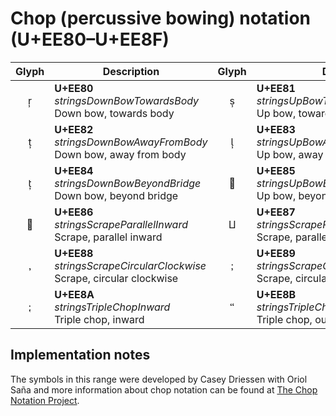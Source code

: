 Chop (percussive bowing) notation (U+EE80–U+EE8F)
=================================================

| **Glyph** | **Description** | **Glyph** | **Description**
| :-------: | --------------- | :-------: | ---------------
|<span class="bravura_large">&#xee80;</span> | **U+EE80**<br/>*stringsDownBowTowardsBody*<br/>Down bow, towards body | <span class="bravura_large">&#xee81;</span> | **U+EE81**<br/>*stringsUpBowTowardsBody*<br/>Up bow, towards body
|<span class="bravura_large">&#xee82;</span> | **U+EE82**<br/>*stringsDownBowAwayFromBody*<br/>Down bow, away from body | <span class="bravura_large">&#xee83;</span> | **U+EE83**<br/>*stringsUpBowAwayFromBody*<br/>Up bow, away from body
|<span class="bravura_large">&#xee84;</span> | **U+EE84**<br/>*stringsDownBowBeyondBridge*<br/>Down bow, beyond bridge | <span class="bravura_large">&#xee85;</span> | **U+EE85**<br/>*stringsUpBowBeyondBridge*<br/>Up bow, beyond bridge
|<span class="bravura_large">&#xee86;</span> | **U+EE86**<br/>*stringsScrapeParallelInward*<br/>Scrape, parallel inward | <span class="bravura_large">&#xee87;</span> | **U+EE87**<br/>*stringsScrapeParallelOutward*<br/>Scrape, parallel outward
|<span class="bravura_large">&#xee88;</span> | **U+EE88**<br/>*stringsScrapeCircularClockwise*<br/>Scrape, circular clockwise | <span class="bravura_large">&#xee89;</span> | **U+EE89**<br/>*stringsScrapeCircularCounterclockwise*<br/>Scrape, circular counter-clockwise
|<span class="bravura_large">&#xee8a;</span> | **U+EE8A**<br/>*stringsTripleChopInward*<br/>Triple chop, inward | <span class="bravura_large">&#xee8b;</span> | **U+EE8B**<br/>*stringsTripleChopOutward*<br/>Triple chop, outward

Implementation notes
---------------------

The symbols in this range were developed by Casey Driessen with Oriol Saña and more information about chop notation can be found at [The Chop Notation Project](https://www.caseydriessen.com/chop-notation-project).